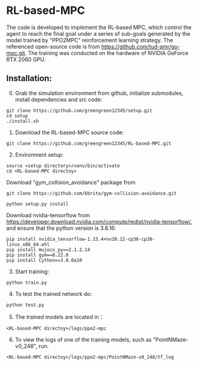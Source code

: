# RL-based-MPC

The code is developed to implement the RL-based MPC, which control the agent to reach the final goal under a series of sub-goals generated by the model trained by "PPO2MPC" reinforcement learning strategy. The referenced open-source code is from https://github.com/tud-amr/go-mpc.git. The training was conducted on the hardware of NVIDIA GeForce RTX 2060 GPU.


## Installation:

0. Grab the simulation environment from github, initialize submodules, install dependencies and src code:
```
git clone https://github.com/greengreen12345/setup.git
cd setup
./install.sh
```

1. Download the RL-based-MPC source code:
```
git clone https://github.com/greengreen12345/RL-based-MPC.git
```
2. Environment setup:
```
source <setup directory>/venv/bin/activate
cd <RL-based-MPC directoy>
```
   Download "gym_collision_avoidance" package from
```
git clone https://github.com/bbrito/gym-collision-avoidance.git
```
```
python setup.py install
```
Download nvidia-tensorflow from https://developer.download.nvidia.com/compute/redist/nvidia-tensorflow/, and 
   ensure that the python version is 3.8.16:
```
pip install nvidia_tensorflow-1.15.4+nv20.12-cp38-cp38-linux_x86_64.whl
pip install mujoco_py==2.1.2.14
pip install gym==0.22.0
pip install Cython==3.0.0a10
```
3. Start training:
```
python train.py
```
4. To test the trained network do:
```
python test.py
```
5. The trained models are located in：
```
<RL-based-MPC directoy>/logs/ppo2-mpc
```

6. To view the logs of one of the training models, such as "PointNMaze-v0_248", run:
```
<RL-based-MPC directoy>/logs/ppo2-mpc/PointNMaze-v0_248/tf_log
```
